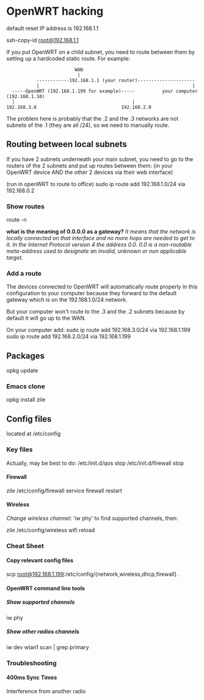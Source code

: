 # OpenWRT hacking

default reset IP address is 192.168.1.1

ssh-copy-id root@192.168.1.1

If you put OpenWRT on a child subnet, you need to route between them by setting up a hardcoded static route.
For example:

```
                         WAN
                          |
           ------------192.168.1.1 (your router)---------------------
           |                                                        |
  -----OpenWRT (192.168.1.199 for example)-----          your computer (192.168.1.10)
  |                                           |
192.168.3.0                               192.168.2.0
```

The problem here is probably that the .2 and the .3 networks are not subnets of the .1 (they are all /24), so we need to manually route.

## Routing between local subnets

If you have 2 subnets underneath your main subnet, you need to go to the routers of the 2 subnets and put up routes between them:
(in your OpenWRT device AND the other 2 devices via their web interface)


(run in openWRT to route to office)
sudo ip route add 192.168.1.0/24 via 192.168.0.2

### Show routes

route -n

**what is the meaning of 0.0.0.0 as a gateway?**
*It means that the network is locally connected on that interface and no more hops are needed to get to it. In the Internet Protocol version 4 the address 0.0. 0.0 is a non-routable meta-address used to designate an invalid, unknown or non applicable target.*

### Add a route

The devices connected to OpenWRT will automatically route properly in this configuration to your computer because they forward to the default gateway which is on the 192.168.1.0/24 network.

But your computer won't route to the .3 and the .2 subnets because by default it will go up to the WAN.

On your computer add:
sudo ip route add 192.168.3.0/24 via 192.168.1.199
sudo ip route add 192.168.2.0/24 via 192.168.1.199


## Packages

opkg update

### Emacs clone
opkg install zile


## Config files

located at /etc/config

### Key files

Actually, may be best to do:
/etc/init.d/qos stop
/etc/init.d/firewall stop

#### Firewall

zile /etc/config/firewall
service firewall restart

#### Wireless

*Change wireless channel*: 'iw phy' to find supported channels, then:

zile /etc/config/wireless
wifi reload


### Cheat Sheet

#### Copy relevant config files
scp root@192.168.1.199:/etc/config/{network,wireless,dhcp,firewall} .

#### OpenWRT command line tools

##### Show supported channels
iw phy
##### Show other radios channels 
iw dev wlan1 scan | grep primary



### Troubleshooting

#### 400ms Sync Times

Interference from another radio



